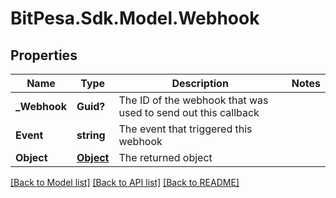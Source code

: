 
# BitPesa.Sdk.Model.Webhook

## Properties

Name | Type | Description | Notes
------------ | ------------- | ------------- | -------------
**_Webhook** | **Guid?** | The ID of the webhook that was used to send out this callback | 
**Event** | **string** | The event that triggered this webhook | 
**Object** | [**Object**](.md) | The returned object | 

[[Back to Model list]](../README.md#documentation-for-models)
[[Back to API list]](../README.md#documentation-for-api-endpoints)
[[Back to README]](../README.md)


